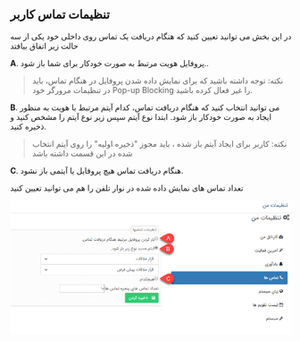 ## تنظیمات تماس کاربر



در این بخش می توانید تعیین کنید که هنگام دریافت یک تماس روی داخلی خود یکی از  سه حالت زیر اتفاق بیافتد

**A**. پروفایل هویت مرتبط به صورت خودکار برای شما باز شود..

> نکته: توجه داشته باشید که برای نمایش داده شدن پروفایل در هنگام تماس، باید در تنظیمات مرورگر خود Pop-up Blocking را غیر فعال کرده باشید.

**B**. می توانید انتخاب کنید که هنگام دریافت تماس، کدام آیتم مرتبط با هویت به منظور ایجاد به صورت خودکار باز شود. ابتدا نوع آیتم سپس زیر نوع آیتم را مشخص کنید و ذخیره کنید.

> نکته: کاربر برای ایجاد آیتم باز شده ، باید مجوز "ذخیره اولیه" را روی آیتم انتخاب شده در این قسمت  داشته باشد

**C**. هنگام دریافت تماس هیچ پروفایل یا آیتمی باز نشود.

تعداد تماس های نمایش داده شده در  نوار تلفن   را هم می توانید تعیین کنید

![](Calls.png)

